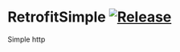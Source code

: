 # RetrofitSimple [![Release](https://jitpack.io/v/SJJ-dot/RetrofitSimple.svg)](https://jitpack.io/#SJJ-dot/RetrofitSimple)

Simple http
